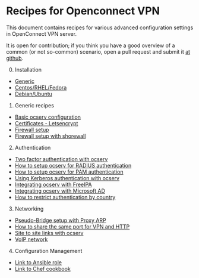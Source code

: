 # Recipes for Openconnect VPN

This document contains recipes for various advanced configuration
settings in OpenConnect VPN server.

It is open for contribution; if you think you have a good overview
of a common (or not so-common) scenario, open a pull request
and submit it [at github](https://github.com/openconnect/recipes).

0. Installation
  * [Generic](ocserv-installation-generic.md)
  * [Centos/RHEL/Fedora](ocserv-installation-CentOS-RHEL-Fedora.md)
  * [Debian/Ubuntu](ocserv-installation-Debian-Ubuntu.md)
1. Generic recipes
  * [Basic ocserv configuration](ocserv-configuration-basic.md)
  * [Certificates - Letsencrypt](ocserv-certificates-letsencrypt.md)
  * [Firewall setup](ocserv-firewall-iptables-ipv4.md)
  * [Firewall setup with shorewall](ocserv-firewall-shorewall-ipv4.md)
 2. Authentication
  * [Two factor authentication with ocserv](ocserv-2fa.md)
  * [How to setup ocserv for RADIUS authentication](ocserv-authentication-radius-radcli.md)
  * [How to setup ocserv for PAM authentication](ocserv-authentication-pam.md)
  * [Using Kerberos authentication with ocserv](ocserv-kerberos.md)
  * [Integrating ocserv with FreeIPA](ocserv-freeipa.md)
  * [Integrating ocserv with Microsoft AD](ocserv-ad-authentication.md)
  * [How to restrict authentication by country](ocserv-country-blocking.md)
3. Networking
  * [Pseudo-Bridge setup with Proxy ARP](ocserv-pseudo-bridge.md)
  * [How to share the same port for VPN and HTTP](ocserv-multihost.md)
  * [Site to site links with ocserv](ocserv-site-to-site.md)
  * [VoIP network](ocserv-ip-phone.md)
4. Configuration Management
  * [Link to Ansible role](https://github.com/aprt5pr/lansible-role-ocserv)
  * [Link to Chef cookbook](https://supermarket.chef.io/cookbooks/ocserv)
